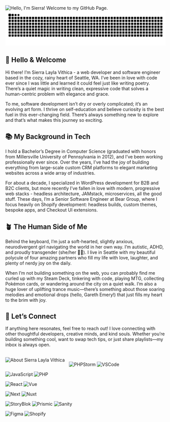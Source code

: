 <img src="https://a-us.storyblok.com/f/1017811/1920x900/0bf23e18aa/github-sierra-hero.jpg" alt="Hello, I'm Sierra! Welcome to my GitHub Page."/>

<img src="https://raw.githubusercontent.com/sierra-vithica/sierra-vithica/refs/heads/output/snake.svg" alt="Snake animation" />

## 🌺 Hello & Welcome

Hi there! I’m Sierra Layla Vithica - a web developer and software engineer based in the cozy, rainy heart of Seattle, WA. I’ve been in love with code ever since I was little and learned it could feel just like writing poetry. There’s a quiet magic in writing clean, expressive code that solves a human-centric problem with elegance and grace.

To me, software development isn’t dry or overly complicated; it’s an evolving art form. I thrive on self-education and believe curiosity is the best fuel in this ever-changing field. There’s always something new to explore and that’s what makes this journey so exciting.


## 📚 My Background in Tech

I hold a Bachelor’s Degree in Computer Science (graduated with honors from Millersville University of Pennsylvania in 2012), and I’ve been working professionally ever since. Over the years, I’ve had the joy of building everything from large-scale custom CRM platforms to elegant marketing websites across a wide array of industries.

For about a decade, I specialized in WordPress development for B2B and B2C clients, but more recently I’ve fallen in love with modern, progressive web stacks - headless architecture, JAMstack, microservices, all the good stuff. These days, I’m a Senior Software Engineer at Bear Group, where I focus heavily on Shopify development: headless builds, custom themes, bespoke apps, and Checkout UI extensions.


## 🪴 The Human Side of Me

Behind the keyboard, I’m just a soft-hearted, slightly anxious, neurodivergent girl navigating the world in her own way. I’m autistic, ADHD, and proudly transgender (she/her 🏳️‍⚧️). I live in Seattle with my beautiful polycule of four amazing partners who fill my life with love, laughter, and plenty of nerdy joy on the daily.

When I’m not building something on the web, you can probably find me curled up with my Steam Deck, tinkering with code, playing MTG, collecting Pokémon cards, or wandering around the city on a quiet walk. I’m also a huge lover of uplifting trance music—there’s something about those soaring melodies and emotional drops (hello, Gareth Emery!) that just fills my heart to the brim with joy.


## 💌 Let’s Connect

If anything here resonates, feel free to reach out! I love connecting with other thoughtful developers, creative minds, and kind souls. Whether you’re building something cool, want to swap tech tips, or just share playlists—my inbox is always open. 

<br/>

<img width="200" align="left" src="https://a-us.storyblok.com/f/1017811/568x808/b3ff09ab63/github-sierra-about.png" alt="About Sierra Layla Vithica"/> 

![PHPStorm](https://img.shields.io/badge/PHPStorm-IDE-8e7abe?style=for-the-badge&logo=phpstorm) 
![VSCode](https://img.shields.io/badge/VSCode-IDE-3e8acc?style=for-the-badge)

![JavaScript](https://img.shields.io/badge/JavaScript-Language-F7DF1E?style=for-the-badge&logo=javascript)
![PHP](https://img.shields.io/badge/PHP-Language-777BB4?style=for-the-badge&logo=php) 

![React](https://img.shields.io/badge/React-Framework-61DAFB?style=for-the-badge&logo=react) 
![Vue](https://img.shields.io/badge/Vue-Framework-4FC08D?style=for-the-badge&logo=vuedotjs) 

![Next](https://img.shields.io/badge/Next-Meta_Framework-000000?style=for-the-badge&logo=nextdotjs)
![Nuxt](https://img.shields.io/badge/Nuxt-Meta_Framework-00DC82?style=for-the-badge&logo=nuxtdotjs) 

![StoryBlok](https://img.shields.io/badge/StoryBlok-CMS-09B3AF?style=for-the-badge&logo=storyblok) 
![Prismic](https://img.shields.io/badge/Prismic-CMS-5163BA?style=for-the-badge&logo=prismic)
![Sanity](https://img.shields.io/badge/Sanity-CMS-f03f2e?style=for-the-badge) 

![Figma](https://img.shields.io/badge/Figma-Design-F24E1E?style=for-the-badge&logo=figma) 
![Shopify](https://img.shields.io/badge/Shopify-ECommerce-7AB55C?style=for-the-badge&logo=shopify) 

